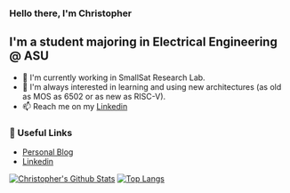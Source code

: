 ### Hello there, I'm Christopher

## I'm a student majoring in Electrical Engineering @ ASU
- 🔭 I'm currently working in SmallSat Research Lab.
- 🌱 I'm always interested in learning and using new architectures (as old as MOS as 6502 or as new as RISC-V).
- 📫 Reach me on my [Linkedin](https://www.linkedin.com/in/christopher-mccormick-6a2344164/?lipi=urn%3Ali%3Apage%3Ad_flagship3_feed%3BwE8shI3%2FTQmSMKb4KykIEQ%3D%3D)
### 📕 Useful Links
- [Personal Blog](https://rommac100.github.io/)
- [Linkedin](https://www.linkedin.com/in/christopher-mccormick-6a2344164/?lipi=urn%3Ali%3Apage%3Ad_flagship3_feed%3BwE8shI3%2FTQmSMKb4KykIEQ%3D%3D)

[![Christopher's Github Stats](https://github-readme-stats.vercel.app/api?username=rommac100&theme=radical&show_icons=true&count_private=true&bg_color=0d1117&line_height=27&hide_border=true&include_all_commits=true)](https://github.com/anuraghazra/github-readme-stats)
[![Top Langs](https://github-readme-stats.vercel.app/api/top-langs/?username=rommac100&langs_count=8&theme=radical&bg_color=0d1117&hide_border=true)](https://github.com/anuraghazra/github-readme-stats)
